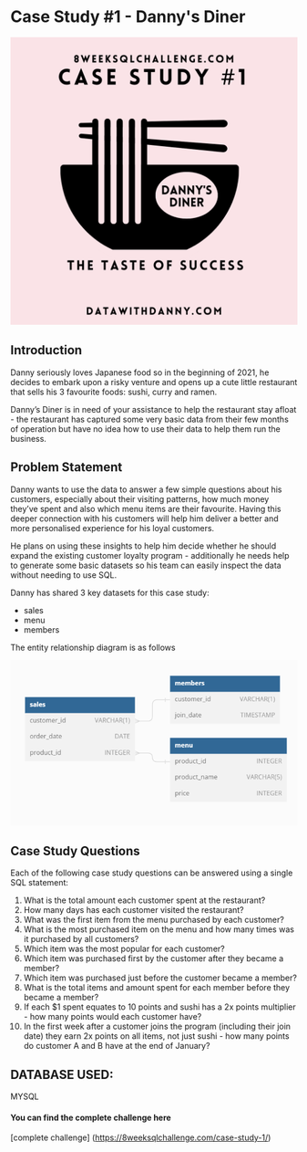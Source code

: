 # Case Study #1 - Danny's Diner

<div align="center" >
<img height:"100" width:"100" src="https://github.com/bavithaboina/DannysChallenge/blob/main/case_study_1/images/Danny1.png">
</div>

## Introduction

Danny seriously loves Japanese food so in the beginning of 2021, he decides to embark upon a risky venture and opens up a cute little restaurant that sells his 3 favourite foods: sushi, curry and ramen.

Danny’s Diner is in need of your assistance to help the restaurant stay afloat - the restaurant has captured some very basic data from their few months of operation but have no idea how to use their data to help them run the business.

## Problem Statement

Danny wants to use the data to answer a few simple questions about his customers, especially about their visiting patterns, how much money they’ve spent and also which menu items are their favourite. Having this deeper connection with his customers will help him deliver a better and more personalised experience for his loyal customers.

He plans on using these insights to help him decide whether he should expand the existing customer loyalty program - additionally he needs help to generate some basic datasets so his team can easily inspect the data without needing to use SQL.

Danny has shared 3 key datasets for this case study:
* sales
* menu
* members

The entity relationship diagram is as follows

<div align="center" >
<img height:"100" width:"100" src="https://github.com/bavithaboina/DannysChallenge/blob/main/case_study_1/images/ER.png">
</div>


## Case Study Questions
Each of the following case study questions can be answered using a single SQL statement:

1. What is the total amount each customer spent at the restaurant?
2. How many days has each customer visited the restaurant?
3. What was the first item from the menu purchased by each customer?
4. What is the most purchased item on the menu and how many times was it purchased by all customers?
5. Which item was the most popular for each customer?
6. Which item was purchased first by the customer after they became a member?
7. Which item was purchased just before the customer became a member?
8. What is the total items and amount spent for each member before they became a member?
9. If each $1 spent equates to 10 points and sushi has a 2x points multiplier - how many points would each customer have?
10. In the first week after a customer joins the program (including their join date) they earn 2x points on all items, not just sushi - how many points do customer A and B have at the end of January?

## DATABASE USED:
MYSQL


#### You can find the complete challenge here
[complete challenge] (https://8weeksqlchallenge.com/case-study-1/)